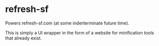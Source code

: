 refresh-sf
==========

Powers refresh-sf.com (at some inderterminate future time).

This is simply a UI wrapper in the form of a website for minification tools that already exist.
